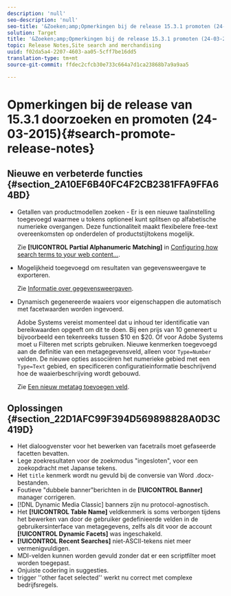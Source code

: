 ```yaml
---
description: 'null'
seo-description: 'null'
seo-title: '&Zoeken;amp;Opmerkingen bij de release 15.3.1 promoten (24-03-2015)'
solution: Target
title: '&Zoeken;amp;Opmerkingen bij de release 15.3.1 promoten (24-03-2015)'
topic: Release Notes,Site search and merchandising
uuid: f02da5a4-2207-4603-aa05-5cff7be16dd5
translation-type: tm+mt
source-git-commit: ffdec2cfcb30e733c664a7d1ca23868b7a9a9aa5

---
```



# Opmerkingen bij de release van 15.3.1 doorzoeken en promoten (24-03-2015){#search-promote-release-notes}

## Nieuwe en verbeterde functies {#section_2A10EF6B40FC4F2CB2381FFA9FFA64BD}

* Getallen van productmodellen zoeken - Er is een nieuwe taalinstelling toegevoegd waarmee u tokens optioneel kunt splitsen op alfabetische numerieke overgangen. Deze functionaliteit maakt flexibelere free-text overeenkomsten op onderdelen of productstijltokens mogelijk.

   Zie **[!UICONTROL Partial Alphanumeric Matching]** in [Configuring how search terms to your web content...](../c-about-linguistics-menu/c-about-words-and-language.md#task_351A9144A51F4B41923BDBACDEF3B616).

* Mogelijkheid toegevoegd om resultaten van gegevensweergave te exporteren.

   Zie [Informatie over gegevensweergaven](../c-about-reports-menu/c-about-data-views.md#concept_DCA897D074464BC1861AA47B40CC86C3).

* Dynamisch gegenereerde waaiers voor eigenschappen die automatisch met facetwaarden worden ingevoerd.

   Adobe Systems vereist momenteel dat u inhoud ter identificatie van bereikwaarden opgeeft om dit te doen. Bij een prijs van 10 genereert u bijvoorbeeld een tekenreeks tussen $10 en $20. Of voor Adobe Systems moet u Filteren met scripts gebruiken. Nieuwe kenmerken toegevoegd aan de definitie van een metagegevensveld, alleen voor `Type=Number` velden. De nieuwe opties associëren het numerieke gebied met een `Type=Text` gebied, en specificeren configuratieinformatie beschrijvend hoe de waaierbeschrijving wordt gebouwd.

   Zie [Een nieuw metatag toevoegen veld](../c-about-settings-menu/c-about-metadata-menu.md#task_6DF188C0FC7F4831A4444CA9AFA615E5).

## Oplossingen {#section_22D1AFC99F394D569898828A0D3C419D}

* Het dialoogvenster voor het bewerken van facetrails moet gefaseerde facetten bevatten.
* Lege zoekresultaten voor de zoekmodus &quot;ingesloten&quot;, voor een zoekopdracht met Japanse tekens.
* Het `title` kenmerk wordt nu gevuld bij de conversie van Word .docx-bestanden.
* Foutieve &quot;dubbele banner&quot;berichten in de **[!UICONTROL Banner]** manager corrigeren.
* [!DNL Dynamic Media Classic] banners zijn nu protocol-agnostisch.
* Het **[!UICONTROL Table Name]** veldkenmerk is soms verborgen tijdens het bewerken van door de gebruiker gedefinieerde velden in de gebruikersinterface van metagegevens, zelfs als dit voor de account **[!UICONTROL Dynamic Facets]** was ingeschakeld.
* **[!UICONTROL Recent Searches]** niet-ASCII-tekens niet meer vermenigvuldigen.
* MDI-velden kunnen worden gevuld zonder dat er een scriptfilter moet worden toegepast.
* Onjuiste codering in suggesties.
* trigger &#39;&#39;other facet selected&#39;&#39; werkt nu correct met complexe bedrijfsregels.

